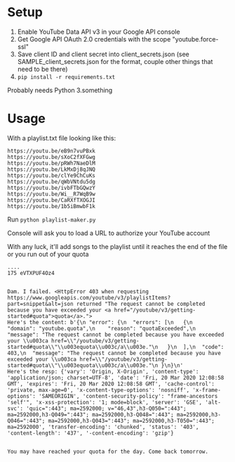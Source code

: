 # Setup

1. Enable YouTube Data API v3 in your Google API console
2. Get Google API OAuth 2.0 credentials with the scope "youtube.force-ssl"
3. Save client ID and client secret into client_secrets.json (see SAMPLE_client_secrets.json for the format, couple other things that need to be there)
4. `pip install -r requirements.txt`

Probably needs Python 3.something

# Usage

With a playlist.txt file looking like this:
```
https://youtu.be/eB9n7vuPBxk
https://youtu.be/sXoC2fXFGwg
https://youtu.be/pRWh7NaeDlM
https://youtu.be/LkMxDj8qJNQ
https://youtu.be/clYe9ChCuKs
https://youtu.be/qWbVNtdu5dg
https://youtu.be/ivbFTbGQwzY
https://youtu.be/Wi__R7WqB9w
https://youtu.be/CaRXfTXOGJI
https://youtu.be/1b5iBmwbF1k
```

Run `python playlist-maker.py`

Console will ask you to load a URL to authorize your YouTube account

With any luck, it'll add songs to the playlist until it reaches the end of the file or you run out of your quota

```
....
175 eVTXPUF4Oz4


Dam. I failed. <HttpError 403 when requesting https://www.googleapis.com/youtube/v3/playlistItems?part=snippet&alt=json returned "The request cannot be completed because you have exceeded your <a href="/youtube/v3/getting-started#quota">quota</a>.">
Here's the content: b'{\n "error": {\n  "errors": [\n   {\n    "domain": "youtube.quota",\n    "reason": "quotaExceeded",\n    "message": "The request cannot be completed because you have exceeded your \\u003ca href=\\"/youtube/v3/getting-started#quota\\"\\u003equota\\u003c/a\\u003e."\n   }\n  ],\n  "code": 403,\n  "message": "The request cannot be completed because you have exceeded your \\u003ca href=\\"/youtube/v3/getting-started#quota\\"\\u003equota\\u003c/a\\u003e."\n }\n}\n'
Here's the resp: {'vary': 'Origin, X-Origin', 'content-type': 'application/json; charset=UTF-8', 'date': 'Fri, 20 Mar 2020 12:08:58 GMT', 'expires': 'Fri, 20 Mar 2020 12:08:58 GMT', 'cache-control': 'private, max-age=0', 'x-content-type-options': 'nosniff', 'x-frame-options': 'SAMEORIGIN', 'content-security-policy': "frame-ancestors 'self'", 'x-xss-protection': '1; mode=block', 'server': 'GSE', 'alt-svc': 'quic=":443"; ma=2592000; v="46,43",h3-Q050=":443"; ma=2592000,h3-Q049=":443"; ma=2592000,h3-Q048=":443"; ma=2592000,h3-Q046=":443"; ma=2592000,h3-Q043=":443"; ma=2592000,h3-T050=":443"; ma=2592000', 'transfer-encoding': 'chunked', 'status': '403', 'content-length': '437', '-content-encoding': 'gzip'}


You may have reached your quota for the day. Come back tomorrow.
```
